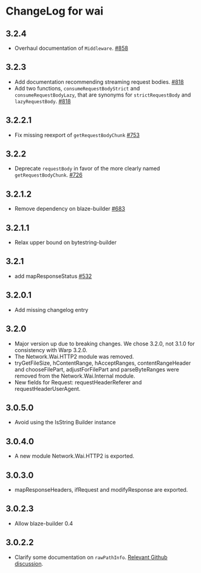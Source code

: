 # ChangeLog for wai

## 3.2.4

* Overhaul documentation of `Middleware`. [#858](https://github.com/yesodweb/wai/pull/858)

## 3.2.3

* Add documentation recommending streaming request bodies. [#818](https://github.com/yesodweb/wai/pull/818)
* Add two functions, `consumeRequestBodyStrict` and `consumeRequestBodyLazy`,
  that are synonyms for `strictRequestBody` and `lazyRequestBody`. [#818](https://github.com/yesodweb/wai/pull/818)

## 3.2.2.1

* Fix missing reexport of `getRequestBodyChunk` [#753](https://github.com/yesodweb/wai/issues/753)

## 3.2.2

* Deprecate `requestBody` in favor of the more clearly named `getRequestBodyChunk`. [#726](https://github.com/yesodweb/wai/pull/726)

## 3.2.1.2

* Remove dependency on blaze-builder [#683](https://github.com/yesodweb/wai/pull/683)

## 3.2.1.1

* Relax upper bound on bytestring-builder

## 3.2.1

* add mapResponseStatus [#532](https://github.com/yesodweb/wai/pull/532)

## 3.2.0.1

* Add missing changelog entry

## 3.2.0

* Major version up due to breaking changes. We chose 3.2.0, not 3.1.0
  for consistency with Warp 3.2.0.
* The Network.Wai.HTTP2 module was removed.
* tryGetFileSize, hContentRange, hAcceptRanges, contentRangeHeader and
  chooseFilePart, adjustForFilePart and parseByteRanges were removed
  from the Network.Wai.Internal module.
* New fields for Request:  requestHeaderReferer and requestHeaderUserAgent.

## 3.0.5.0

* Avoid using the IsString Builder instance

## 3.0.4.0

* A new module Network.Wai.HTTP2 is exported.

## 3.0.3.0

* mapResponseHeaders, ifRequest and modifyResponse are exported.

## 3.0.2.3

* Allow blaze-builder 0.4

## 3.0.2.2

* Clarify some documentation on `rawPathInfo`. [Relevant Github
  discussion](https://github.com/yesodweb/wai/issues/325#issuecomment-69896780).
